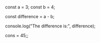 const a = 3;
const b = 4;

const difference = a - b;

console.log("The difference is:", difference);

cons =  45;;
